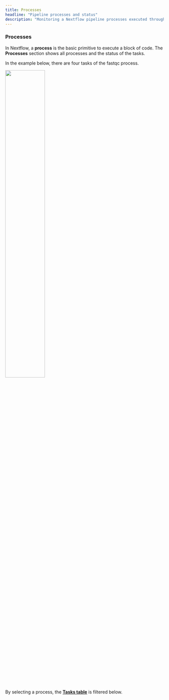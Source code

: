 ```yaml
---
title: Processes
headline: "Pipeline processes and status"
description: "Monitoring a Nextflow pipeline processes executed through Tower"
---
```


### Processes

In Nextflow, a **process** is the basic primitive to execute a block of code. The **Processes** section shows all processes and the status of the tasks.

In the example below, there are four tasks of the fastqc process.

<img src="../_images/monitoring_fastqc_processes.png" width="50%"/>

By selecting a process, the [**Tasks table**](./tasks.md) is filtered below.

